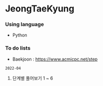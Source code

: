 # JeongTaeKyung

### Using language
* Python

### To do lists
* Baekjoon : https://www.acmicpc.net/step

`2022-04`
1. 단계별 풀어보기 1 ~ 6 
